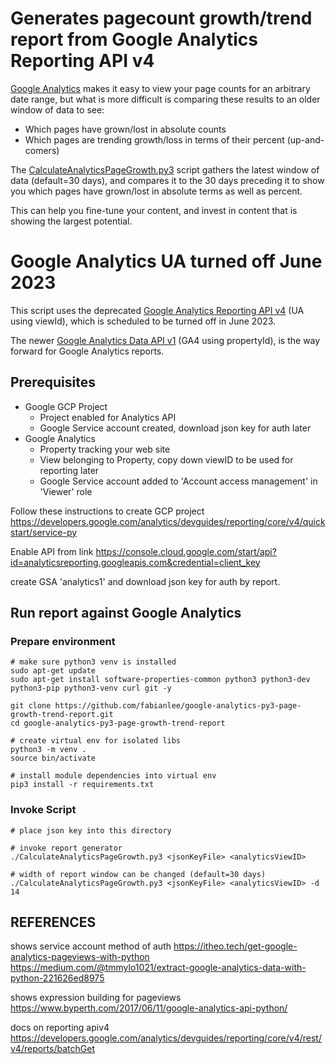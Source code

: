 # Generates pagecount growth/trend report from Google Analytics Reporting API v4

[Google Analytics](https://analytics.google.com/) makes it easy to view your page counts for an arbitrary date range, but what is more difficult is comparing these results to an older window of data to see:

* Which pages have grown/lost in absolute counts
* Which pages are trending growth/loss in terms of their percent (up-and-comers)

The [CalculateAnalyticsPageGrowth.py3](CalculateAnalyticsPageGrowth.py3) script gathers the latest window of data (default=30 days), and compares it to the 30 days preceding it to show you which pages have grown/lost in absolute terms as well as percent.

This can help you fine-tune your content, and invest in content that is showing the largest potential.

# Google Analytics UA turned off June 2023

This script uses the deprecated [Google Analytics Reporting API v4](https://developers.google.com/analytics/devguides/reporting/core/v4) (UA using viewId), which is scheduled to be turned off in June 2023.

The newer [Google Analytics Data API v1](https://developers.google.com/analytics/devguides/reporting/data/v1) (GA4 using propertyId), is the way forward for Google Analytics reports.


## Prerequisites

* Google GCP Project
  * Project enabled for Analytics API
  * Google Service account created, download json key for auth later
* Google Analytics
  * Property tracking your web site
  * View belonging to Property, copy down viewID to be used for reporting later
  * Google Service account added to 'Account access management' in 'Viewer' role


Follow these instructions to create GCP project
https://developers.google.com/analytics/devguides/reporting/core/v4/quickstart/service-py

Enable API from link
https://console.cloud.google.com/start/api?id=analyticsreporting.googleapis.com&credential=client_key

create GSA 'analytics1' and download json key for auth by report.

## Run report against Google Analytics

### Prepare environment

```
# make sure python3 venv is installed
sudo apt-get update
sudo apt-get install software-properties-common python3 python3-dev python3-pip python3-venv curl git -y

git clone https://github.com/fabianlee/google-analytics-py3-page-growth-trend-report.git
cd google-analytics-py3-page-growth-trend-report

# create virtual env for isolated libs
python3 -m venv .
source bin/activate

# install module dependencies into virtual env
pip3 install -r requirements.txt
```

### Invoke Script

```
# place json key into this directory

# invoke report generator
./CalculateAnalyticsPageGrowth.py3 <jsonKeyFile> <analyticsViewID>

# width of report window can be changed (default=30 days)
./CalculateAnalyticsPageGrowth.py3 <jsonKeyFile> <analyticsViewID> -d 14
```



## REFERENCES

shows service account method of auth
https://itheo.tech/get-google-analytics-pageviews-with-python
https://medium.com/@tmmylo1021/extract-google-analytics-data-with-python-221626ed8975

shows expression building for pageviews
https://www.byperth.com/2017/06/11/google-analytics-api-python/

docs on reporting apiv4
https://developers.google.com/analytics/devguides/reporting/core/v4/rest/v4/reports/batchGet
